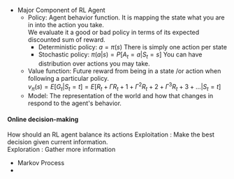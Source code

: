 * Major Component of RL Agent
  * Policy: Agent behavior function. It is mapping the state what you are in into the action you take.  
            We evaluate it a good or bad policy in terms of its expected discounted sum of reward.
    * Deterministic policy: $a = \pi(s)$
      There is simply one action per state
    * Stochastic policy: $\pi(a|s) = P[A_t = a | S_t =s]$
      You can have distribution over actions you may take.
  * Value function: Future reward from being in a state /or action when following a particular policy.  
    $v_\pi (s) = E[G_t | S_t = t] = E[R_t + \Gamma R_t+1 + \Gamma^2 R_t+2 + \Gamma^3 R_t+3 + ...| S_t = t]$ 
  * Model: The representation of the world and how that changes in respond to the agent's behavior.
#### Online decision-making
How should an RL agent balance its actions
Exploitation : Make the best decision given current information.  
Exploration : Gather more information 


* Markov Process
* 




